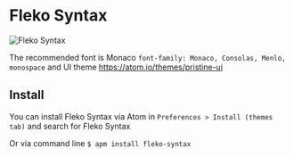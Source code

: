 # Fleko Syntax

![Fleko Syntax](https://i.imgur.com/mKLEI4r.png)

The recommended font is Monaco `font-family: Monaco, Consolas, Menlo, monospace` and UI theme https://atom.io/themes/pristine-ui

## Install

You can install Fleko Syntax via Atom in `Preferences > Install (themes tab)` and search for Fleko Syntax

Or via command line `$ apm install fleko-syntax`
